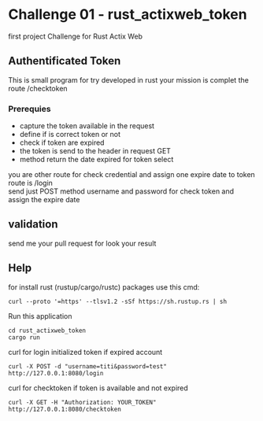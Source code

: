 # Challenge 01 - rust_actixweb_token
first project Challenge for Rust Actix Web 

## Authentificated Token 
This is small program for try developed in rust your mission is complet the route /checktoken

### Prerequies
* capture the token available in the request
* define if is correct token or not
* check if token are expired
* the token is send to the header in request GET
* method return the date expired for token select
  
you are other route for check credential and assign one expire date to token route is /login  
send just POST method username and password for check token and assign the expire date  
  
## validation
send me your pull request for look your result  
  
## Help
for install rust (rustup/cargo/rustc) packages use this cmd:
```
curl --proto '=https' --tlsv1.2 -sSf https://sh.rustup.rs | sh
```

Run this application 
```
cd rust_actixweb_token
cargo run
```

curl for login initialized token if expired account
```
curl -X POST -d "username=titi&password=test" http://127.0.0.1:8080/login
```

curl for checktoken if token is available and not expired
```
curl -X GET -H "Authorization: YOUR_TOKEN" http://127.0.0.1:8080/checktoken
```
